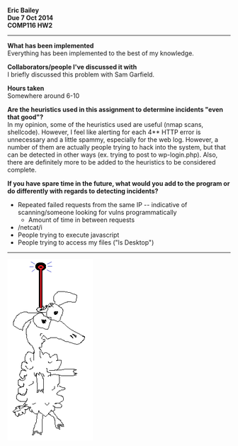 **Eric Bailey  
Due 7 Oct 2014  
COMP116 HW2**

---

**What has been implemented**   
Everything has been implemented to the best of my knowledge.

**Collaborators/people I've discussed it with**   
I briefly discussed this problem with Sam Garfield.

**Hours taken**   
Somewhere around 6-10

**Are the heuristics used in this assignment to determine incidents "even that good"?**  
In my opinion, some of the heuristics used are useful (nmap scans, shellcode). 
However, I feel like alerting for each 4\*\* HTTP error is unnecessary
and a little spammy, especially for the web log. However, a number of them are actually people trying to hack into
the system, but that can be detected in other ways (ex. trying to post to wp-login.php).
Also, there are definitely more to be added to the heuristics to be considered complete.

**If you have spare time in the future, what would you add to the program or do differently with regards to detecting incidents?**  
* Repeated failed requests from the same IP -- indicative of scanning/someone looking for vulns programmatically
    * Amount of time in between requests
* /netcat/i
* People trying to execute javascript
* People trying to access my files ("ls Desktop")


---

![sheep](sheep.png)
